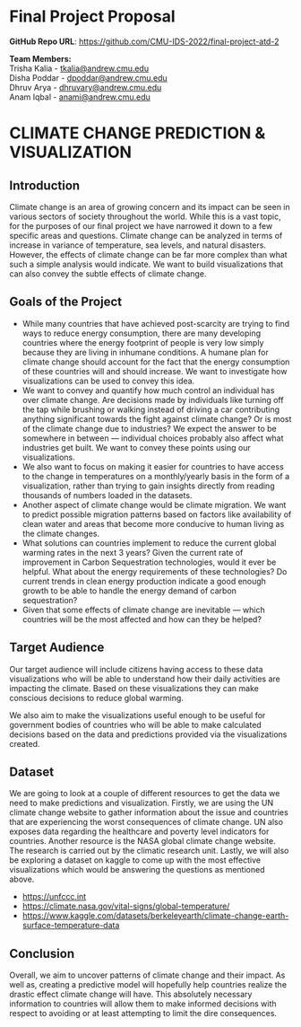 # Final Project Proposal

**GitHub Repo URL**: https://github.com/CMU-IDS-2022/final-project-atd-2

**Team Members:** <br/>
Trisha Kalia - tkalia@andrew.cmu.edu <br/>
Disha Poddar - dpoddar@andrew.cmu.edu <br/>
Dhruv Arya - dhruvary@andrew.cmu.edu <br/>
Anam Iqbal - anami@andrew.cmu.edu <br/>

# CLIMATE CHANGE PREDICTION & VISUALIZATION

## Introduction 
Climate change is an area of growing concern and its impact can be seen in various sectors of society throughout the world. While this is a vast topic, for the purposes of our final project we have narrowed it down to a few specific areas and questions.
Climate change can be analyzed in terms of increase in variance of temperature, sea levels, and natural disasters. However, the effects of climate change can be far more complex than what such a simple analysis would indicate. We want to build visualizations that can also convey the subtle effects of climate change. 

## Goals of the Project

- While many countries that have achieved post-scarcity are trying to find ways to reduce energy consumption, there are many developing countries where the energy footprint of people is very low simply because they are living in inhumane conditions. A humane plan for climate change should account for the fact that the energy consumption of these countries will and should increase. We want to investigate how visualizations can be used to convey this idea.
- We want to convey and quantify how much control an individual has over climate change. Are decisions made by individuals like turning off the tap while brushing or walking instead of driving a car contributing anything significant towards the fight against climate change? Or is most of the climate change due to industries? We expect the answer to be somewhere in between — individual choices probably also affect what industries get built. We want to convey these points using our visualizations.
- We also want to focus on making it easier for countries to have access to the change in temperatures on a monthly/yearly basis in the form of a visualization, rather than trying to gain insights directly from reading thousands of numbers loaded in the datasets.
- Another aspect of climate change would be climate migration. We want to predict possible migration patterns based on factors like availability of clean water and areas that become more conducive to human living as the climate changes.
- What solutions can countries implement to reduce the current global warming rates in the next 3 years? Given the current rate of improvement in Carbon Sequestration technologies, would it ever be helpful. What about the energy requirements of these technologies? Do current trends in clean energy production indicate a good enough growth to be able to handle the energy demand of carbon sequestration?
- Given that some effects of climate change are inevitable — which countries will be the most affected and how can they be helped?



## Target Audience 
Our target audience will include citizens having access to these data visualizations who will be able to understand how their daily activities are impacting the climate. Based on these visualizations they can make conscious decisions to reduce global warming.

We also aim to make the visualizations useful enough to be useful for government bodies of countries who will be able to make calculated decisions based on the data and predictions provided via the visualizations created.

## Dataset
We are going to look at a couple of different resources to get the data we need to make predictions and visualization. Firstly, we are using the UN climate change website to gather information about the issue and countries that are experiencing the worst consequences of climate change. UN also exposes data regarding the healthcare and poverty level indicators for countries. Another resource is the NASA global climate change website. The research is carried out by the climatic research unit. Lastly, we will also be exploring a dataset on kaggle to come up with the most effective visualizations which would be answering the questions as mentioned above.
- https://unfccc.int
- https://climate.nasa.gov/vital-signs/global-temperature/
- https://www.kaggle.com/datasets/berkeleyearth/climate-change-earth-surface-temperature-data

## Conclusion
Overall, we aim to uncover patterns of climate change and their impact. As well as, creating  a predictive model will hopefully help countries realize the drastic effect climate change will have. This absolutely necessary information to countries will allow them to make informed decisions with respect to avoiding or at least attempting to limit the dire consequences. 
